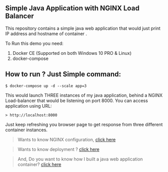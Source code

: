 ## Simple Java Application with NGINX Load Balancer

This repository contains a simple java web application that would just print IP address and hostname of  container .

To Run this demo you need:

1.  Docker CE (Supported on both Windows 10 PRO & Linux)
2.  docker-compose 

## How to run ? Just Simple command:

    $ docker-compose up -d --scale app=3

This would launch THREE instances of my java application, behind a NGINX Load-balancer that would be listening on port 8000.
You can access application using URL:

    > http://localhost:8000

Just keep refreshing you browser page to get response from three different container instances.

> Wants to know NGINX configuration, [click here](nginx.conf)

> Wants to know deployment ? [click here](docker-compose.yaml)

>And, Do you want to know how I built a java web application container? [click here](Dockerfile)